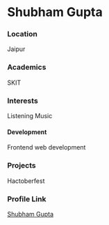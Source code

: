 # Shubham Gupta

### Location
Jaipur

### Academics

SKIT

### Interests

Listening Music

#### Development

Frontend web development

### Projects
Hactoberfest

### Profile Link
[Shubham Gupta](https://github.com/shubhamgupta2730)

